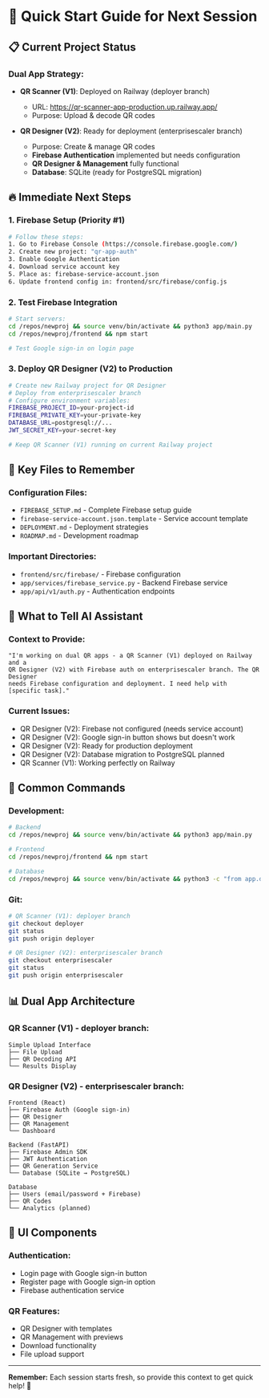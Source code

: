 # 🚀 Quick Start Guide for Next Session

## 📋 **Current Project Status**

### **Dual App Strategy:**
- **QR Scanner (V1)**: Deployed on Railway (deployer branch)
  - URL: https://qr-scanner-app-production.up.railway.app/
  - Purpose: Upload & decode QR codes
  
- **QR Designer (V2)**: Ready for deployment (enterprisescaler branch)
  - Purpose: Create & manage QR codes
  - **Firebase Authentication** implemented but needs configuration
  - **QR Designer & Management** fully functional
  - **Database**: SQLite (ready for PostgreSQL migration)

## 🔥 **Immediate Next Steps**

### **1. Firebase Setup (Priority #1)**
```bash
# Follow these steps:
1. Go to Firebase Console (https://console.firebase.google.com/)
2. Create new project: "qr-app-auth"
3. Enable Google Authentication
4. Download service account key
5. Place as: firebase-service-account.json
6. Update frontend config in: frontend/src/firebase/config.js
```

### **2. Test Firebase Integration**
```bash
# Start servers:
cd /repos/newproj && source venv/bin/activate && python3 app/main.py
cd /repos/newproj/frontend && npm start

# Test Google sign-in on login page
```

### **3. Deploy QR Designer (V2) to Production**
```bash
# Create new Railway project for QR Designer
# Deploy from enterprisescaler branch
# Configure environment variables:
FIREBASE_PROJECT_ID=your-project-id
FIREBASE_PRIVATE_KEY=your-private-key
DATABASE_URL=postgresql://...
JWT_SECRET_KEY=your-secret-key

# Keep QR Scanner (V1) running on current Railway project
```

## 📁 **Key Files to Remember**

### **Configuration Files:**
- `FIREBASE_SETUP.md` - Complete Firebase setup guide
- `firebase-service-account.json.template` - Service account template
- `DEPLOYMENT.md` - Deployment strategies
- `ROADMAP.md` - Development roadmap

### **Important Directories:**
- `frontend/src/firebase/` - Firebase configuration
- `app/services/firebase_service.py` - Backend Firebase service
- `app/api/v1/auth.py` - Authentication endpoints

## 🎯 **What to Tell AI Assistant**

### **Context to Provide:**
```
"I'm working on dual QR apps - a QR Scanner (V1) deployed on Railway and a 
QR Designer (V2) with Firebase auth on enterprisescaler branch. The QR Designer 
needs Firebase configuration and deployment. I need help with [specific task]."
```

### **Current Issues:**
- QR Designer (V2): Firebase not configured (needs service account)
- QR Designer (V2): Google sign-in button shows but doesn't work
- QR Designer (V2): Ready for production deployment
- QR Designer (V2): Database migration to PostgreSQL planned
- QR Scanner (V1): Working perfectly on Railway

## 🔧 **Common Commands**

### **Development:**
```bash
# Backend
cd /repos/newproj && source venv/bin/activate && python3 app/main.py

# Frontend  
cd /repos/newproj/frontend && npm start

# Database
cd /repos/newproj && source venv/bin/activate && python3 -c "from app.database import engine; from app.models import Base; Base.metadata.create_all(bind=engine)"
```

### **Git:**
```bash
# QR Scanner (V1): deployer branch
git checkout deployer
git status
git push origin deployer

# QR Designer (V2): enterprisescaler branch  
git checkout enterprisescaler
git status
git push origin enterprisescaler
```

## 📊 **Dual App Architecture**

### **QR Scanner (V1) - deployer branch:**
```
Simple Upload Interface
├── File Upload
├── QR Decoding API
└── Results Display
```

### **QR Designer (V2) - enterprisescaler branch:**
```
Frontend (React)
├── Firebase Auth (Google sign-in)
├── QR Designer
├── QR Management
└── Dashboard

Backend (FastAPI)
├── Firebase Admin SDK
├── JWT Authentication
├── QR Generation Service
└── Database (SQLite → PostgreSQL)

Database
├── Users (email/password + Firebase)
├── QR Codes
└── Analytics (planned)
```

## 🎨 **UI Components**

### **Authentication:**
- Login page with Google sign-in button
- Register page with Google sign-in option
- Firebase authentication service

### **QR Features:**
- QR Designer with templates
- QR Management with previews
- Download functionality
- File upload support

---

**Remember:** Each session starts fresh, so provide this context to get quick help! 🚀
